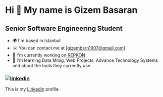 Hi 👋 My name is Gizem Basaran
=============================

Senior Software Engineering Student
------------------------------------

* 🌍  I'm based in Istanbul
* ✉️  You can contact me at [gizembsrn1907@gmail.com]
* 🚀  I'm currently working on [REPKON](https://www.repkon.com.tr/tr)
* 🧠  I'm learning Data Minig, Web Projects, Advance Technology Systems and about the tools they currently use.

### [![linkedin](https://img.shields.io/badge/Linkedin-000000?style=for-the-badge&logo=Linkedin&logoColor=white)](https://www.linkedin.com/in/gizem-b-900506171/)
This is my [Linkedin](https://www.linkedin.com/in/gizem-b-900506171/) profile.


<!--
**gzmbsrn/gzmbsrn** is a ✨ _special_ ✨ repository because its `README.md` (this file) appears on your GitHub profile.

Here are some ideas to get you started:

- 🔭 I’m currently working on ...
- 🌱 I’m currently learning ...
- 👯 I’m looking to collaborate on ...
- 🤔 I’m looking for help with ...
- 💬 Ask me about ...
- 📫 How to reach me: ...
- 😄 Pronouns: ...
- ⚡ Fun fact: ...
-->
